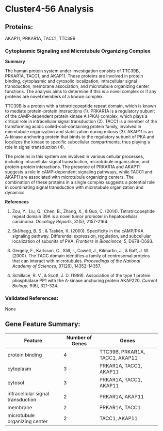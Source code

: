 # Cluster4-56 Analysis

## Proteins: 

AKAP11, PRKAR1A, TACC1, TTC39B

### Cytoplasmic Signaling and Microtubule Organizing Complex

**Summary**

The human protein system under investigation consists of TTC39B, PRKAR1A, TACC1, and AKAP11. These proteins are involved in protein binding, cytoplasmic and cytosolic localization, intracellular signal transduction, membrane association, and microtubule organizing center functions. The analysis aims to determine if this is a novel complex or if any proteins are novel members of a known complex.

TTC39B is a protein with a tetratricopeptide repeat domain, which is known to mediate protein-protein interactions (1). PRKAR1A is a regulatory subunit of the cAMP-dependent protein kinase A (PKA) complex, which plays a critical role in intracellular signal transduction (2). TACC1 is a member of the transforming acidic coiled-coil-containing protein family, involved in microtubule organization and stabilization during mitosis (3). AKAP11 is an A-kinase anchoring protein that binds to the regulatory subunit of PKA and localizes the kinase to specific subcellular compartments, thus playing a role in signal transduction (4).

The proteins in this system are involved in various cellular processes, including intracellular signal transduction, microtubule organization, and protein-protein interactions. The presence of PRKAR1A and AKAP11 suggests a role in cAMP-dependent signaling pathways, while TACC1 and AKAP11 are associated with microtubule organizing centers. The combination of these proteins in a single complex suggests a potential role in coordinating signal transduction with microtubule organization and dynamics.

**References**

1. Zou, Y., Liu, Q., Chen, B., Zhang, X., & Guo, C. (2014). Tetratricopeptide repeat domain 39A is a novel tumor promoter in hepatocellular carcinoma. *Oncology Reports*, 31(5), 2157-2164.

2. Skålhegg, B. S., & Taskén, K. (2000). Specificity in the cAMP/PKA signaling pathway. Differential expression, regulation, and subcellular localization of subunits of PKA. *Frontiers in Bioscience*, 5, D678-D693.

3. Gergely, F., Karlsson, C., Still, I., Cowell, J., Kilmartin, J., & Raff, J. W. (2000). The TACC domain identifies a family of centrosomal proteins that can interact with microtubules. *Proceedings of the National Academy of Sciences*, 97(26), 14352-14357.

4. Schillace, R. V., & Scott, J. D. (1999). Association of the type 1 protein phosphatase PP1 with the A-kinase anchoring protein AKAP220. *Current Biology*, 9(6), 321-324.

### Validated References: 
None


## Gene Feature Summary: 

| Feature | Number of Genes | Genes |
| --- | --- | --- |
| protein binding | 4 | TTC39B, PRKAR1A, TACC1, AKAP11 |
| cytoplasm | 3 | PRKAR1A, TACC1, AKAP11 |
| cytosol | 3 | PRKAR1A, TACC1, AKAP11 |
| intracellular signal transduction | 2 | PRKAR1A, AKAP11 |
| membrane | 2 | PRKAR1A, TACC1 |
| microtubule organizing center | 2 | TACC1, AKAP11 |

